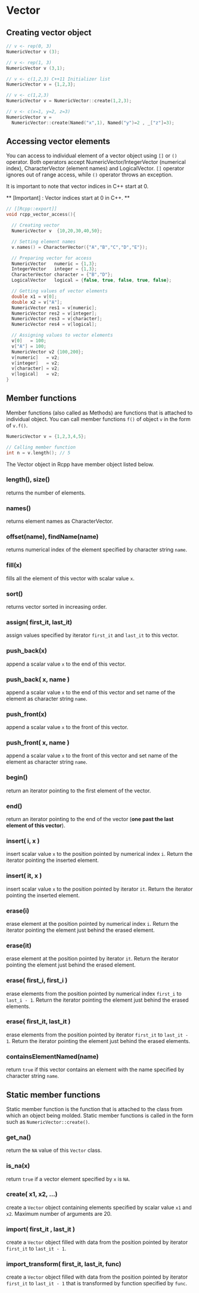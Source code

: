# Vector

## Creating vector object


```cpp
// v <- rep(0, 3)
NumericVector v (3);

// v <- rep(1, 3)
NumericVector v (3,1);

// v <- c(1,2,3) C++11 Initializer list
NumericVector v = {1,2,3};

// v <- c(1,2,3)
NumericVector v = NumericVector::create(1,2,3);

// v <- c(x=1, y=2, z=3)
NumericVector v =
  NumericVector::create(Named("x",1), Named("y")=2 , _["z"]=3);
```

## Accessing vector elements

You can access to individual element of a vector object using `[]` or `()` operator. Both operators accept NumericVector/IntegerVector (numerical index), CharacterVector (element names) and LogicalVector. `[]` operator ignores out of range access, while `()` operator throws an exception.

It is important to note that vector indices in C++ start at 0.

** [Important] : Vector indices start at 0 in C++. **


```cpp
// [[Rcpp::export]]
void rcpp_vector_access(){

  // Creating vector
  NumericVector v  {10,20,30,40,50};

  // Setting element names
  v.names() = CharacterVector({"A","B","C","D","E"});

  // Preparing vector for access
  NumericVector   numeric = {1,3};
  IntegerVector   integer = {1,3};
  CharacterVector character = {"B","D"};
  LogicalVector   logical = {false, true, false, true, false};

  // Getting values of vector elements
  double x1 = v[0];
  double x2 = v["A"];
  NumericVector res1 = v[numeric];
  NumericVector res2 = v[integer];
  NumericVector res3 = v[character];
  NumericVector res4 = v[logical];

  // Assigning values to vector elements
  v[0]   = 100;
  v["A"] = 100;
  NumericVector v2 {100,200};
  v[numeric]   = v2;
  v[integer]   = v2;
  v[character] = v2;
  v[logical]   = v2;
}
```

## Member functions

Member functions (also called as Methods) are functions that is attached to individual object. You can call member functions `f()` of object `v` in the form of `v.f()`.

```cpp
NumericVector v = {1,2,3,4,5};

// Calling member function
int n = v.length(); // 5
```

The Vector object in Rcpp have member object listed below.


### length(), size()

returns the number of elements.

### names()

returns element names as CharacterVector.

### offset(name), findName(name)

returns numerical index of the element specified by character string `name`.

### fill(x)

fills all the element of this vector with scalar value `x`.

### sort()

returns vector sorted in increasing order.


### assign( first_it, last_it)

assign values specified by iterator `first_it` and `last_it` to this vector.

### push_back(x)

append a scalar value `x` to the end of this vector.

### push_back( x, name )

append a scalar value `x` to the end of this vector and set name of the element as character string `name`.

### push_front(x)

append a scalar value `x` to the front of this vector.

### push_front( x, name )

append a scalar value `x` to the front of this vector and set name of the element as character string `name`.

### begin()

return an iterator pointing to the first element of the vector.

### end()

return an iterator pointing to the end of the vector (**one past the last element of this vector**).


### insert( i, x )

insert scalar value `x` to the position pointed by numerical index `i`. Return the iterator pointing the inserted element.


### insert( it, x )

insert scalar value `x` to the position pointed by iterator `it`. Return the iterator pointing the inserted element.

### erase(i)

erase element at the position pointed by numerical index `i`. Return the iterator pointing the element just behind the erased element.

### erase(it)

erase element at the position pointed by iterator `it`. Return the iterator pointing the element just behind the erased element.

### erase( first_i, first_i )

erase elements from the position pointed by numerical index `first_i` to `last_i - 1`. Return the iterator pointing the element just behind the erased elements.

### erase( first_it, last_it )

erase elements from the position pointed by iterator `first_it` to `last_it - 1`. Return the iterator pointing the element just behind the erased elements.

### containsElementNamed(name)

return `true` if this vector contains an element with the name specified by character string `name`.


## Static member functions

Static member function is the function that is attached to the class from which an object being molded. Static member functions is called in the form such as `NumericVector::create()`.

### get_na()

return the `NA` value of this `Vector` class.

### is_na(x)

return `true` if a vector element specified by `x` is `NA`.


### create( x1, x2, ...)

create a `Vector` object containing elements specified by scalar value `x1` and `x2`. Maximum number of arguments are 20.

### import( first_it , last_it )

create a `Vector` object filled with data from the position pointed by iterator `first_it` to `last_it - 1`.

### import_transform( first_it, last_it, func)

create a `Vector` object filled with data from the position pointed by iterator `first_it` to `last_it - 1` that is transformed by function specified by `func`.
